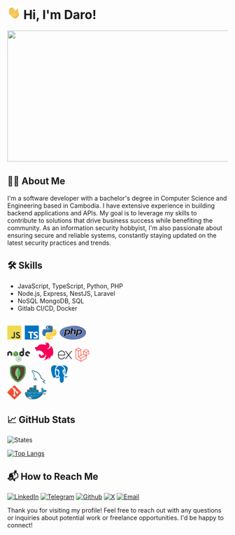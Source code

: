 # <img src="gif/hi.gif" width="30px" height="30px"> Hi, I'm Daro!

<a href="https://github.com/devxb/gitanimals">
<img
  src="https://render.gitanimals.org/farms/kuyrathdaro"
  width="600"
  height="300"
/>
</a>

## 👨‍💻 About Me

I'm a software developer with a bachelor's degree in Computer Science and Engineering based in Cambodia. I have extensive experience in building backend applications and APIs. My goal is to leverage my skills to contribute to solutions that drive business success while benefiting the community. As an information security hobbyist, I'm also passionate about ensuring secure and reliable systems, constantly staying updated on the latest security practices and trends.

## 🛠️ Skills

- JavaScript, TypeScript, Python, PHP
- Node.js, Express, NestJS, Laravel
- NoSQL MongoDB, SQL
- Gitlab CI/CD, Docker

<br/>
<a href="https://en.wikipedia.org/wiki/JavaScript" title="JavaScript"><img src="png/javascript.png" /></a>&nbsp;
<a href="https://www.typescriptlang.org/" title="TypeScript"><img src="png/typescript.png" /></a>&nbsp;
<a href="https://www.python.org/" title="Python"><img src="png/python.png" /></a>&nbsp;
<a href="https://www.php.net/" title="PHP"><img src="png/php.png" /></a>&nbsp;
<br/>
<a href="https://nodejs.org/" title="NodeJS"><img src="png/nodejs.png" height="32px" /></a>&nbsp;
<a href="https://nestjs.com/" title="NestJs"><img src="png/nestjs.png"></a>&nbsp;
<a href="https://expressjs.com/" title="Express"><img src="png/expressjs.png" height="32px" /></a>&nbsp;
<a href="https://laravel.com/" title="Laravel"><img src="png/laravel.png" /></a>&nbsp;
<br/>
<a href="https://www.mongodb.com/" title="MongoDB"><img src="png/mongodb.png" /></a>&nbsp;
<a href="https://www.mysql.com/" title="MySQL"><img src="png/mysql.png" /></a>&nbsp;
<a href="https://www.postgresql.org/" title="PostgreSQL"><img src="png/postgresql.png" /></a>&nbsp;
<br/>
<a href="https://git-scm.com/" title="Git"><img src="png/git.png" /></a>&nbsp;
<a href="https://www.docker.com/" title="Docker"><img src="png/docker.png" /></a>

## 📈 GitHub Stats

![States](https://github-readme-stats.vercel.app/api?username=kuyrathdaro&show_icons=true&theme=highcontrast)

[![Top Langs](https://github-readme-stats.vercel.app/api/top-langs/?username=kuyrathdaro&layout=compact&theme=highcontrast)](https://github.com/anuraghazra/github-readme-stats)

## 📬 How to Reach Me

<a href="https://www.linkedin.com/in/kuyrathdaro" target="_blank"><img alt="LinkedIn" src="https://img.shields.io/badge/linkedin-%230077B5.svg?&style=for-the-badge&logo=linkedin&logoColor=white" /></a>&nbsp;<a href="https://t.me/rathdaro" target="_blank"><img alt="Telegram" src="https://img.shields.io/badge/telegram-%230088cc.svg?&style=for-the-badge&logo=telegram&logoColor=white" /></a>&nbsp;<a href="https://github.com/kuyrathdaro" target="_blank"><img alt="Github" src="https://img.shields.io/badge/github-%2312100E.svg?&style=for-the-badge&logo=Github&logoColor=white" /></a>&nbsp;<a href="https://x.com/0xdaro" target="_blank"><img alt="X" src="https://img.shields.io/badge/x-%23000000.svg?&style=for-the-badge&logo=X&logoColor=white" /></a>&nbsp;<a href="mailto:rathdaro.kuy@hotmail.com" target="_blank"><img alt="Email" src="https://img.shields.io/badge/email-%230072C6.svg?&style=for-the-badge&logo=maildotru&logoColor=white" /></a>

Thank you for visiting my profile! Feel free to reach out with any questions or inquiries about potential work or freelance opportunities. I'd be happy to connect!
